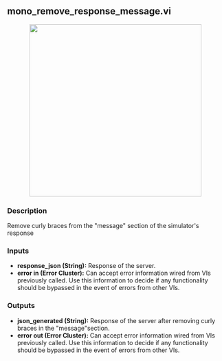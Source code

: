 ## mono_remove_response_message.vi
<p align="center">
<img src="https://github.com/monoDriveIO/client/blob/master/WikiPhotos/LV_client/utilities/monoDrive_lvlib_mono__remove__response__messagec.png" 
width="400"  />
</p>

### Description 
Remove curly braces from the "message" section of the simulator's response

### Inputs

- **response_json (String):** Response of the server.
- **error in (Error Cluster):** Can accept error information wired from VIs previously called. Use this information to decide if any functionality should be bypassed in the event of errors from other VIs.


### Outputs
 
- **json_generated (String):** Response of the server after removing curly braces in the "message"section.
- **error out (Error Cluster):** Can accept error information wired from VIs previously called. Use this information to decide if any functionality should be bypassed in the event of errors from other VIs.
